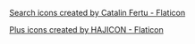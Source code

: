 <a href="https://www.flaticon.com/free-icons/search" title="search icons">Search icons created by Catalin Fertu - Flaticon</a>

<a href="https://www.flaticon.com/free-icons/plus" title="plus icons">Plus icons created by HAJICON - Flaticon</a>